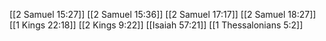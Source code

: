 [[2 Samuel 15:27]]
[[2 Samuel 15:36]]
[[2 Samuel 17:17]]
[[2 Samuel 18:27]]
[[1 Kings 22:18]]
[[2 Kings 9:22]]
[[Isaiah 57:21]]
[[1 Thessalonians 5:2]]

